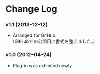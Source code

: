 # Change Log

### v1.1 (2013-12-12)
- Arranged for GitHub.  
  (GitHubでの公開用に書式を整えました。)

### v1.0 (2012-04-24)
- Plug-in was exhibited newly.